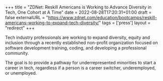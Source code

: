 +++
title = "ZDNet: Reskill Americans is Working to Advance Diversity in Tech, One Cohort at A Time"
date = 2022-08-28T17:20:31+01:00
draft = false
externalURL = "https://www.zdnet.com/education/bootcamps/reskill-americans-working-to-expand-tech-diversity/"
tags = ['press']
layout = "redirect"
+++

Tech industry professionals are working to expand diversity, equity and inclusion through a recently established non-profit organization focused on software development training, coding, and developing a professional community.

The goal is to provide a pathway for underrepresented minorities to start a career in tech, regardless if a person is a career switcher, underemployed, or unemployed.

